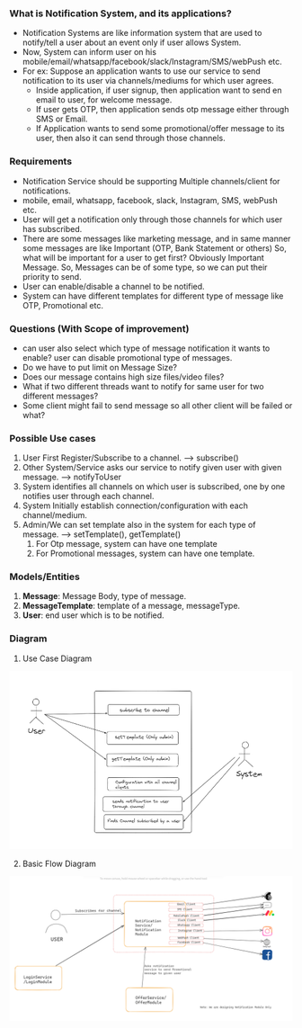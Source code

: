 ### What is Notification System, and its applications?
- Notification Systems are like information system that are used to notify/tell a user about an event only if user allows System.
- Now, System can inform user on his mobile/email/whatsapp/facebook/slack/Instagram/SMS/webPush etc.
- For ex: Suppose an application wants to use our service to send notification to its user via channels/mediums for which user agrees.
  - Inside application, if user signup, then application want to send en email to user, for welcome message.
  - If user gets OTP, then application sends otp message either through SMS or Email.
  - If Application wants to send some promotional/offer message to its user, then also it can send through those channels.


### Requirements
- Notification Service should be supporting Multiple channels/client for notifications.
- mobile, email, whatsapp, facebook, slack, Instagram, SMS, webPush etc.
- User will get a notification only through those channels for which user has subscribed.
- There are some messages like marketing message, and in same manner some messages are like Important (OTP, Bank Statement or others)
  So, what will be important for a user to get first? Obviously Important Message. So, Messages can be of some type, so we can put their
  priority to send.
- User can enable/disable a channel to be notified.
- System can have different templates for different type of message like OTP, Promotional etc.

### Questions (With Scope of improvement)
- can user also select which type of message notification it wants to enable? user can disable promotional type of messages.
- Do we have to put limit on Message Size?
- Does our message contains high size files/video files?
- What if two different threads want to notify for same user for two different messages?
- Some client might fail to send message so all other client will be failed or what?


### Possible Use cases
1. User First Register/Subscribe to a channel. --> subscribe()
2. Other System/Service asks our service to notify given user with given message. --> notifyToUser
3. System identifies all channels on which user is subscribed, one by one notifies user through each channel. 
4. System Initially establish connection/configuration with each channel/medium.
5. Admin/We can set template also in the system for each type of message.  --> setTemplate(), getTemplate()
   1. For Otp message, system can have one template
   2. For Promotional messages, system can have one template.

### Models/Entities
1. **Message**:  Message Body, type of message.
2. **MessageTemplate**: template of a message, messageType.
3. **User**: end user which is to be notified.

### Diagram
1. Use Case Diagram

![Use Case](./UseCase.png)

2. Basic Flow Diagram

![Basic Flow](./BasicFlow.png)